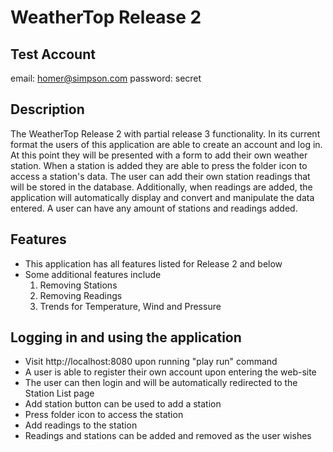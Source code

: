 # WeatherTop Release 2

## Test Account 
email: homer@simpson.com
password: secret

## Description
The WeatherTop Release 2 with partial release 3 functionality. In its current format
the users of this application are able to create an account and log in. At this point they will
be presented with a form to add their own weather station. When a station is added they are able to 
press the folder icon to access a station's data. The user can add their own station readings that will be stored 
in the database. Additionally, when readings are added, the application will automatically display and convert and manipulate
the data entered. A user can have any amount of stations and readings added.

## Features
- This application has all features listed for Release 2 and below
- Some additional features include
  1. Removing Stations
  2. Removing Readings
  3. Trends for Temperature, Wind and Pressure

## Logging in and using the application
- Visit http://localhost:8080 upon running "play run" command
- A user is able to register their own account upon entering the web-site
- The user can then login and will be automatically redirected to the Station List page
- Add station button can be used to add a station 
- Press folder icon to access the station
- Add readings to the station
- Readings and stations can be added and removed as the user wishes

